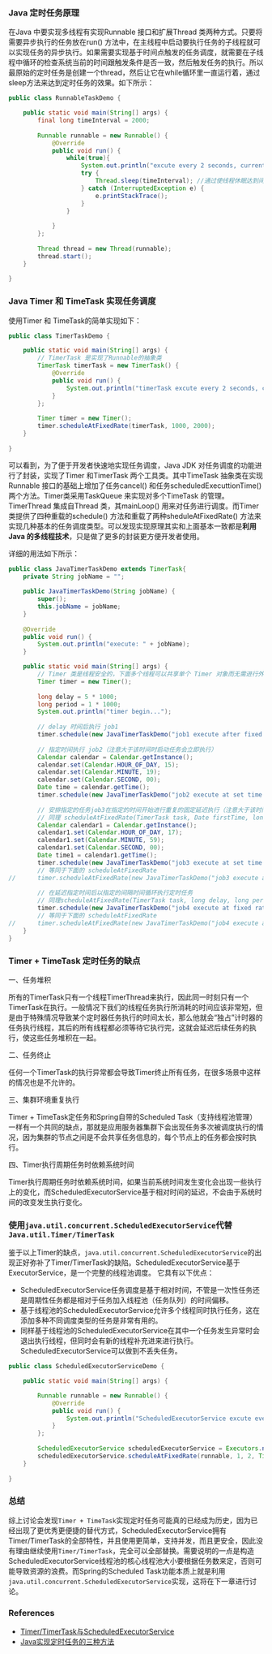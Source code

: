 

### Java 定时任务原理

在Java 中要实现多线程有实现Runnable 接口和扩展Thread 类两种方式。只要将需要异步执行的任务放在run() 方法中，在主线程中启动要执行任务的子线程就可以实现任务的异步执行。如果需要实现基于时间点触发的任务调度，就需要在子线程中循环的检查系统当前的时间跟触发条件是否一致，然后触发任务的执行。所以最原始的定时任务是创建一个thread，然后让它在while循环里一直运行着，通过sleep方法来达到定时任务的效果。如下所示：

```java
public class RunnableTaskDemo {

	public static void main(String[] args) {
		final long timeInterval = 2000;  
		
		Runnable runnable = new Runnable() {
			@Override
			public void run() {
				while(true){
					System.out.println("excute every 2 seconds, current time: " + new Date());
					try {
						Thread.sleep(timeInterval); //通过使线程休眠达到间隔一定时间的目的
					} catch (InterruptedException e) {
						e.printStackTrace();
					}
				}
				
			}
		};
		
		Thread thread = new Thread(runnable);
		thread.start();
	}
	
}
```

### Java Timer 和 TimeTask 实现任务调度

使用Timer 和 TimeTask的简单实现如下：

```java
public class TimerTaskDemo {

	public static void main(String[] args) {
		// TimerTask 是实现了Runnable的抽象类
		TimerTask timerTask = new TimerTask() {
			@Override
			public void run() {
				System.out.println("timerTask excute every 2 seconds, current time: " + new Date());
			}
		};
		
		Timer timer = new Timer();
		timer.scheduleAtFixedRate(timerTask, 1000, 2000);
	}
	
}
```

可以看到，为了便于开发者快速地实现任务调度，Java JDK 对任务调度的功能进行了封装，实现了Timer 和TimerTask 两个工具类。其中TimeTask 抽象类在实现Runnable 接口的基础上增加了任务cancel() 和任务scheduledExecuttionTime() 两个方法。Timer类采用TaskQueue 来实现对多个TimeTask 的管理。TimerThread 集成自Thread 类，其mainLoop() 用来对任务进行调度。而Timer 类提供了四种重载的schedule() 方法和重载了两种sheduleAtFixedRate() 方法来实现几种基本的任务调度类型。可以发现实现原理其实和上面基本一致都是**利用Java 的多线程技术**，只是做了更多的封装更方便开发者使用。

详细的用法如下所示：

```java
public class JavaTimerTaskDemo extends TimerTask{
	private String jobName = "";
	
	public JavaTimerTaskDemo(String jobName) { 
		super(); 
		this.jobName = jobName; 
	} 
	
	@Override
	public void run() {
		System.out.println("execute: " + jobName);
	}

	public static void main(String[] args) {
		// Timer 类是线程安全的，下面多个线程可以共享单个 Timer 对象而无需进行外部同步
		Timer timer = new Timer();
		
		long delay = 5 * 1000;
		long period = 1 * 1000;
		System.out.println("timer begin...");
		
		// delay 时间后执行 job1
		timer.schedule(new JavaTimerTaskDemo("job1 execute after fixed delay."), delay);
		
		// 指定时间执行 job2（注意大于该时间时启动任务会立即执行）
		Calendar calendar = Calendar.getInstance();
        calendar.set(Calendar.HOUR_OF_DAY, 15);
        calendar.set(Calendar.MINUTE, 19);
        calendar.set(Calendar.SECOND, 00);
        Date time = calendar.getTime();
		timer.schedule(new JavaTimerTaskDemo("job2 execute at set time."), time);
		
		// 安排指定的任务job3在指定的时间开始进行重复的固定延迟执行（注意大于该时间时启动任务会立即执行）
		// 同理 scheduleAtFixedRate(TimerTask task, Date firstTime, long period)
		Calendar calendar1 = Calendar.getInstance();
		calendar1.set(Calendar.HOUR_OF_DAY, 17);
		calendar1.set(Calendar.MINUTE, 59);
		calendar1.set(Calendar.SECOND, 00);
        Date time1 = calendar1.getTime();
        timer.schedule(new JavaTimerTaskDemo("job3 execute at set time."), time1, period); 
        // 等同于下面的 scheduleAtFixedRate
//		timer.scheduleAtFixedRate(new JavaTimerTaskDemo("job3 execute at set time."), time1, period);
		
		// 在延迟指定时间后以指定的间隔时间循环执行定时任务
        // 同理scheduleAtFixedRate(TimerTask task, long delay, long period)
		timer.schedule(new JavaTimerTaskDemo("job4 execute at fixed rate after fixed delay."), delay, period);
		// 等同于下面的 scheduleAtFixedRate
//		timer.scheduleAtFixedRate(new JavaTimerTaskDemo("job4 execute at fixed rate after fixed delay."), delay, period);
	}
}
```

### Timer + TimeTask 定时任务的缺点

一、任务堆积

所有的TimerTask只有一个线程TimerThread来执行，因此同一时刻只有一个TimerTask在执行。一般情况下我们的线程任务执行所消耗的时间应该非常短，但是由于特殊情况导致某个定时器任务执行的时间太长，那么他就会“独占”计时器的任务执行线程，其后的所有线程都必须等待它执行完，这就会延迟后续任务的执行，使这些任务堆积在一起。

二、任务终止

任何一个TimerTask的执行异常都会导致Timer终止所有任务，在很多场景中这样的情况也是不允许的。

三、集群环境重复执行

Timer + TimeTask定任务和Spring自带的Scheduled Task（支持线程池管理）一样有一个共同的缺点，那就是应用服务器集群下会出现任务多次被调度执行的情况，因为集群的节点之间是不会共享任务信息的，每个节点上的任务都会按时执行。

四、Timer执行周期任务时依赖系统时间

Timer执行周期任务时依赖系统时间，如果当前系统时间发生变化会出现一些执行上的变化，而ScheduledExecutorService基于相对时间的延迟，不会由于系统时间的改变发生执行变化。

### 使用`java.util.concurrent.ScheduledExecutorService`代替`Java.util.Timer/TimerTask`

鉴于以上Timer的缺点，`java.util.concurrent.ScheduledExecutorService`的出现正好弥补了Timer/TimerTask的缺陷。ScheduledExecutorService基于ExecutorService，是一个完整的线程池调度。
它具有以下优点：

- ScheduledExecutorService任务调度是基于相对时间，不管是一次性任务还是周期性任务都是相对于任务加入线程池（任务队列）的时间偏移。
- 基于线程池的ScheduledExecutorService允许多个线程同时执行任务，这在添加多种不同调度类型的任务是非常有用的。
- 同样基于线程池的ScheduledExecutorService在其中一个任务发生异常时会退出执行线程，但同时会有新的线程补充进来进行执行。ScheduledExecutorService可以做到不丢失任务。

```java
public class ScheduledExecutorServiceDemo {

	public static void main(String[] args) {

		Runnable runnable = new Runnable() {
			@Override
			public void run() {
				System.out.println("ScheduledExecutorService excute every 2 seconds, current time: " + new Date());
			}
		};
		
		ScheduledExecutorService scheduledExecutorService = Executors.newSingleThreadScheduledExecutor();
		scheduledExecutorService.scheduleAtFixedRate(runnable, 1, 2, TimeUnit.SECONDS);
	}
	
}
```


### 总结

综上讨论会发现`Timer + TimeTask`实现定时任务可能真的已经成为历史，因为已经出现了更优秀更便捷的替代方式，ScheduledExecutorService拥有Timer/TimerTask的全部特性，并且使用更简单，支持并发，而且更安全，因此没有理由继续使用`Timer/TimerTask`，完全可以全部替换。需要说明的一点是构造ScheduledExecutorService线程池的核心线程池大小要根据任务数来定，否则可能导致资源的浪费。而Spring的Scheduled Task功能本质上就是利用`java.util.concurrent.ScheduledExecutorService`实现，这将在下一章进行讨论。

### References

- [Timer/TimerTask与ScheduledExecutorService](http://blog.csdn.net/qq_32786873/article/details/53024056)
- [Java实现定时任务的三种方法](http://blog.csdn.net/haorengoodman/article/details/23281343/)